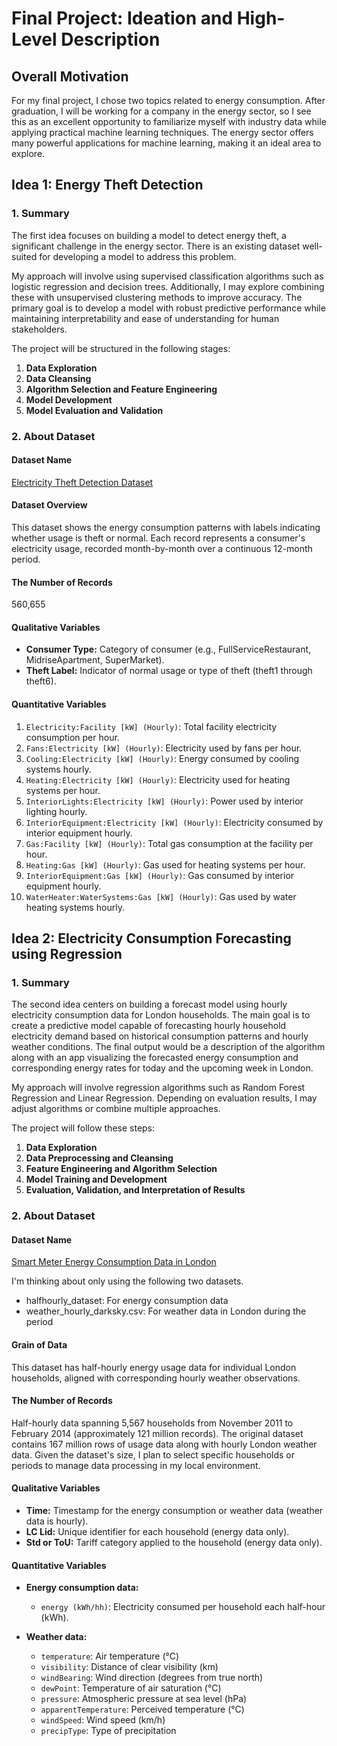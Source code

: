 # Final Project: Ideation and High-Level Description

## Overall Motivation
For my final project, I chose two topics related to energy consumption. After graduation, I will be working for a company in the energy sector, so I see this as an excellent opportunity to familiarize myself with industry data while applying practical machine learning techniques. The energy sector offers many powerful applications for machine learning, making it an ideal area to explore.

## Idea 1: Energy Theft Detection

### 1. Summary

The first idea focuses on building a model to detect energy theft, a significant challenge in the energy sector. There is an existing dataset well-suited for developing a model to address this problem.

My approach will involve using supervised classification algorithms such as logistic regression and decision trees. Additionally, I may explore combining these with unsupervised clustering methods to improve accuracy. The primary goal is to develop a model with robust predictive performance while maintaining interpretability and ease of understanding for human stakeholders.

The project will be structured in the following stages:
1. **Data Exploration**
2. **Data Cleansing**
3. **Algorithm Selection and Feature Engineering**
4. **Model Development**
5. **Model Evaluation and Validation**

### 2. About Dataset

#### Dataset Name
[Electricity Theft Detection Dataset](https://data.mendeley.com/datasets/c3c7329tjj/3)

#### Dataset Overview
This dataset shows the energy consumption patterns with labels indicating whether usage is theft or normal. Each record represents a consumer's electricity usage, recorded month-by-month over a continuous 12-month period.

#### The Number of Records
560,655

#### Qualitative Variables
-   **Consumer Type:** Category of consumer (e.g., FullServiceRestaurant, MidriseApartment, SuperMarket).
-   **Theft Label:** Indicator of normal usage or type of theft (theft1 through theft6).

#### Quantitative Variables

1.  `Electricity:Facility [kW] (Hourly)`: Total facility electricity consumption per hour.
2.  `Fans:Electricity [kW] (Hourly)`: Electricity used by fans per hour.
3.  `Cooling:Electricity [kW] (Hourly)`: Energy consumed by cooling systems hourly.
4.  `Heating:Electricity [kW] (Hourly)`: Electricity used for heating systems per hour.
5.  `InteriorLights:Electricity [kW] (Hourly)`: Power used by interior lighting hourly.
6.  `InteriorEquipment:Electricity [kW] (Hourly)`: Electricity consumed by interior equipment hourly.
7.  `Gas:Facility [kW] (Hourly)`: Total gas consumption at the facility per hour.
8.  `Heating:Gas [kW] (Hourly)`: Gas used for heating systems per hour.
9.  `InteriorEquipment:Gas [kW] (Hourly)`: Gas consumed by interior equipment hourly.
10. `WaterHeater:WaterSystems:Gas [kW] (Hourly)`: Gas used by water heating systems hourly.


## Idea 2: Electricity Consumption Forecasting using Regression

### 1. Summary
The second idea centers on building a forecast model using hourly electricity consumption data for London households. The main goal is to create a predictive model capable of forecasting hourly household electricity demand based on historical consumption patterns and hourly weather conditions. The final output would be a description of the algorithm along with an app visualizing the forecasted energy consumption and corresponding energy rates for today and the upcoming week in London.

My approach will involve regression algorithms such as Random Forest Regression and Linear Regression. Depending on evaluation results, I may adjust algorithms or combine multiple approaches.

The project will follow these steps:
1.  **Data Exploration**
2.  **Data Preprocessing and Cleansing**
3.  **Feature Engineering and Algorithm Selection**
4.  **Model Training and Development**
5.  **Evaluation, Validation, and Interpretation of Results**

### 2. About Dataset

#### Dataset Name

[Smart Meter Energy Consumption Data in London](https://www.kaggle.com/datasets/jeanmidev/smart-meters-in-london)

I'm thinking about only using the following two datasets.
- halfhourly_dataset: For energy consumption data
- weather_hourly_darksky.csv: For weather data in London during the period


#### Grain of Data
This dataset has half-hourly energy usage data for individual London households, aligned with corresponding hourly weather observations.

#### The Number of Records
Half-hourly data spanning 5,567 households from November 2011 to February 2014 (approximately 121 million records). The original dataset contains 167 million rows of usage data along with hourly London weather data. Given the dataset's size, I plan to select specific households or periods to manage data processing in my local environment.

#### Qualitative Variables

-   **Time:** Timestamp for the energy consumption or weather data (weather data is hourly).
-   **LC Lid:** Unique identifier for each household (energy data only).
-   **Std or ToU:** Tariff category applied to the household (energy data only).

#### Quantitative Variables

- **Energy consumption data:**
    -   `energy (kWh/hh)`: Electricity consumed per household each half-hour (kWh).

- **Weather data:**
    - `temperature`: Air temperature (°C)
    - `visibility`: Distance of clear visibility (km)
    - `windBearing`: Wind direction (degrees from true north)
    - `dewPoint`: Temperature of air saturation (°C)
    - `pressure`: Atmospheric pressure at sea level (hPa)
    - `apparentTemperature`: Perceived temperature (°C)
    - `windSpeed`: Wind speed (km/h)
    - `precipType`: Type of precipitation

